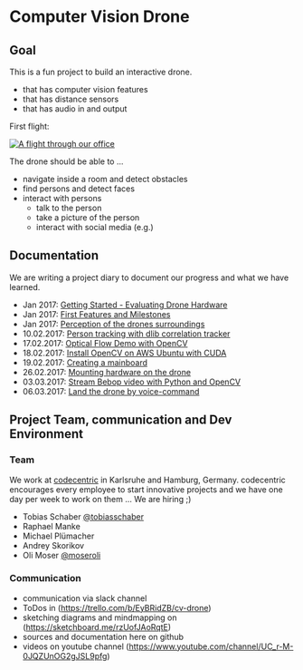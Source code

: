 # Computer Vision Drone

## Goal

This is a fun project to build an interactive drone. 

* that has computer vision features
* that has distance sensors
* that has audio in and output


First flight:

[![A flight through our office](http://img.youtube.com/vi/rimVxTH05QE/0.jpg)](http://www.youtube.com/watch?v=rimVxTH05QE)

The drone should be able to ...

* navigate inside a room and detect obstacles 
* find persons and detect faces
* interact with persons
  * talk to the person
  * take a picture of the person
  * interact with social media (e.g.) 
  
## Documentation

We are writing a project diary to document our progress and what we have learned.
 
* Jan 2017: [Getting Started - Evaluating Drone Hardware](_posts/2017-01-17-evaluating-drone-hardware.md)
* Jan 2017: [First Features and Milestones](_posts/2017-01-20-cv-drone-features-milestone.md)
* Jan 2017: [Perception of the drones surroundings](_posts/2017-01-27-research-perceive-surroundings.md)
* 10.02.2017: [Person tracking with dlib correlation tracker](_posts/2017-02-10-person-tracking-with-dlib-correlation-tracker.md)
* 17.02.2017: [Optical Flow Demo with OpenCV](_posts/2017-02-17-movement-vector-opencv-opticalflow.md	)
* 18.02.2017: [Install OpenCV on AWS Ubuntu with CUDA](_posts/2017-02-18-install-opencv-on-aws-with-cuda.md)
* 19.02.2017: [Creating a mainboard](_posts/2017-03-03-creating-mainboard.md)
* 26.02.2017: [Mounting hardware on the drone](_posts/2017-02-26-mounting-hardware-on-drone.md)
* 03.03.2017: [Stream Bebop video with Python and OpenCV](_posts/2017-03-03-stream-bebop-video-with-python-opencv.md)
* 06.03.2017: [Land the drone by voice-command](_posts/2017-03-06-land-the-drone-by-voice-command.md)


## Project Team, communication and Dev Environment

### Team

We work at [codecentric](https://www.codecentric.de/) in Karlsruhe and Hamburg, Germany. codecentric encourages every employee to start innovative projects and we have one day per week to work on them ... We are hiring ;)

* Tobias Schaber [@tobiasschaber](https://twitter.com/tobiasschaber)
* Raphael Manke 
* Michael Plümacher
* Andrey Skorikov
* Oli Moser [@moseroli](https://twitter.com/moseroli)

### Communication

* communication via slack channel
* ToDos in (https://trello.com/b/EyBRidZB/cv-drone)
* sketching diagrams and mindmapping on (https://sketchboard.me/rzUofJAoRqtE)
* sources and documentation here on github
* videos on youtube channel (https://www.youtube.com/channel/UC_r-M-0JQZUnOG2gJSL9pfg)



